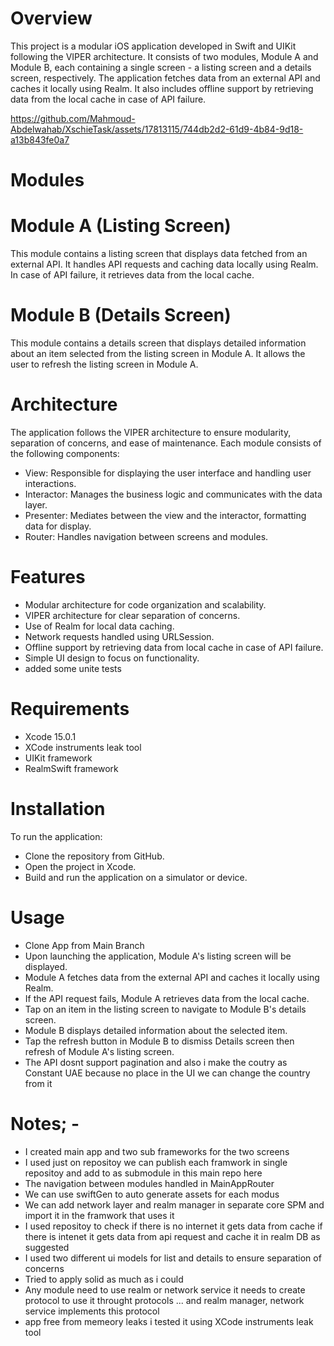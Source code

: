 # Overview
This project is a modular iOS application developed in Swift and UIKit following the VIPER architecture. It consists of two modules, Module A and Module B, each containing a single screen - a listing screen and a details screen, respectively. The application fetches data from an external API and caches it locally using Realm. It also includes offline support by retrieving data from the local cache in case of API failure.


https://github.com/Mahmoud-Abdelwahab/XschieTask/assets/17813115/744db2d2-61d9-4b84-9d18-a13b843fe0a7


# Modules
# Module A (Listing Screen)
This module contains a listing screen that displays data fetched from an external API. It handles API requests and caching data locally using Realm. In case of API failure, it retrieves data from the local cache.

# Module B (Details Screen)
This module contains a details screen that displays detailed information about an item selected from the listing screen in Module A. It allows the user to refresh the listing screen in Module A.

# Architecture
The application follows the VIPER architecture to ensure modularity, separation of concerns, and ease of maintenance. Each module consists of the following components:

- View: Responsible for displaying the user interface and handling user interactions.
- Interactor: Manages the business logic and communicates with the data layer.
- Presenter: Mediates between the view and the interactor, formatting data for display.
- Router: Handles navigation between screens and modules.

# Features
- Modular architecture for code organization and scalability.
- VIPER architecture for clear separation of concerns.
- Use of Realm for local data caching.
- Network requests handled using URLSession.
- Offline support by retrieving data from local cache in case of API failure.
- Simple UI design to focus on functionality.
- added some unite tests

# Requirements
- Xcode 15.0.1
- XCode instruments leak tool
- UIKit framework
- RealmSwift framework

# Installation
To run the application:

- Clone the repository from GitHub.
- Open the project in Xcode.
- Build and run the application on a simulator or device.

# Usage
- Clone App from Main Branch
- Upon launching the application, Module A's listing screen will be displayed.
- Module A fetches data from the external API and caches it locally using Realm.
- If the API request fails, Module A retrieves data from the local cache.
- Tap on an item in the listing screen to navigate to Module B's details screen.
- Module B displays detailed information about the selected item.
- Tap the refresh button in Module B to dismiss Details screen then refresh of Module A's listing screen.
- The API dosnt support pagination and also i make the coutry as Constant UAE because no place in the UI we can change the country from it
  
# Notes; - 
- I created main app and two sub frameworks for the two screens 
- I used just on repositoy we can publish each framwork in single repositoy and add to as submodule in this main repo here
- The navigation between modules handled in MainAppRouter
- We can use swiftGen to auto generate assets for each modus 
- We can  add network layer  and realm manager in separate core SPM and import it in the framwork that uses it  
- I used repositoy to check if there is no internet it gets data from cache if there is intenet it gets data from api request and cache it in realm DB as suggested 
- I used two different  ui models  for list and details to ensure separation of concerns 
- Tried to apply solid  as much as i could 
- Any module need to use realm or network service it needs to create protocol to use it throught protocols ... and realm manager, network service implements this protocol 
- app free from memeory leaks i tested it using XCode instruments leak tool
